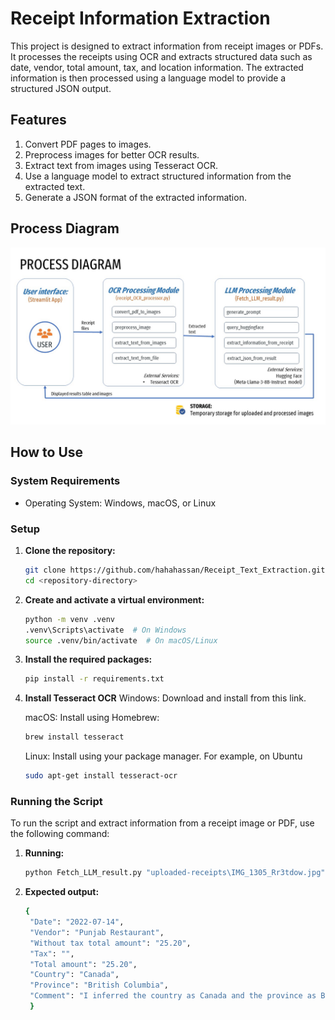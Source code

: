 # Receipt Information Extraction

This project is designed to extract information from receipt images or PDFs. It processes the receipts using OCR and extracts structured data such as date, vendor, total amount, tax, and location information. The extracted information is then processed using a language model to provide a structured JSON output.

## Features

1. Convert PDF pages to images.
2. Preprocess images for better OCR results.
3. Extract text from images using Tesseract OCR.
4. Use a language model to extract structured information from the extracted text.
5. Generate a JSON format of the extracted information.

## Process Diagram

![Architecture Diagram](Diagrams/Diagram.JPG)


## How to Use

### System Requirements

- Operating System: Windows, macOS, or Linux

### Setup

1. **Clone the repository:**
   ```bash
   git clone https://github.com/hahahassan/Receipt_Text_Extraction.git
   cd <repository-directory>
   ```

2. **Create and activate a virtual environment:**
    ```bash
    python -m venv .venv
    .venv\Scripts\activate  # On Windows
    source .venv/bin/activate  # On macOS/Linux
    ```

3. **Install the required packages:**
    ```bash
    pip install -r requirements.txt
    ```


4. **Install Tesseract OCR**
    Windows: Download and install from this link.

    macOS: Install using Homebrew:  
    ```bash 
    brew install tesseract
    ```

    Linux: Install using your package manager. For example, on Ubuntu
    ```bash
    sudo apt-get install tesseract-ocr
    ```

### Running the Script
To run the script and extract information from a receipt image or PDF, use the following command:

1. **Running:**
    ```bash
    python Fetch_LLM_result.py "uploaded-receipts\IMG_1305_Rr3tdow.jpg"
    ```

2. **Expected output:**
   ```bash
   {
    "Date": "2022-07-14",
    "Vendor": "Punjab Restaurant",
    "Without tax total amount": "25.20",
    "Tax": "",
    "Total amount": "25.20",
    "Country": "Canada",
    "Province": "British Columbia",
    "Comment": "I inferred the country as Canada and the province as British Columbia based on the vendor location 'Surrey BC' which is a city in the province of British Columbia, Canada."
    }
    ```
